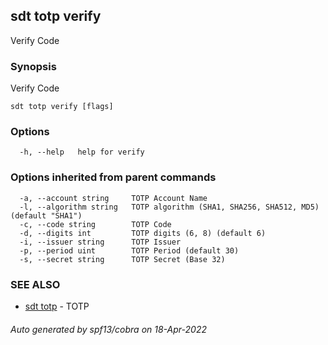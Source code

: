 ## sdt totp verify

Verify Code

### Synopsis

Verify Code

```
sdt totp verify [flags]
```

### Options

```
  -h, --help   help for verify
```

### Options inherited from parent commands

```
  -a, --account string     TOTP Account Name
  -l, --algorithm string   TOTP algorithm (SHA1, SHA256, SHA512, MD5) (default "SHA1")
  -c, --code string        TOTP Code
  -d, --digits int         TOTP digits (6, 8) (default 6)
  -i, --issuer string      TOTP Issuer
  -p, --period uint        TOTP Period (default 30)
  -s, --secret string      TOTP Secret (Base 32)
```

### SEE ALSO

* [sdt totp](sdt_totp.md)	 - TOTP

###### Auto generated by spf13/cobra on 18-Apr-2022
